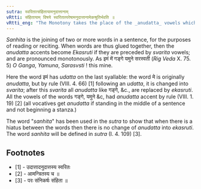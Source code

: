 ```yaml
---
sutra: स्वरितात्संहितायामनुदात्तानाम्
vRtti: संहितायाम् विषये स्वरितात्परेषामनुदात्तानामेकश्रुतिर्भवति ॥
vRtti_eng: "The Monotony takes the place of the _anudatta_ vowels which follow the _svarita_ vowels, in close proximity (_sanhita_)."
---
```

_Sanhita_ is the joining of two or more words in a sentence, for the purposes of reading or reciting. When words are thus glued together, then the _anudatta_ accents become _Ekasruti_ if they are preceded by _svarita_ vowels; and are pronounced monotonously. As इमं मे॑ गङ्गे यमुने सरस्वती (_Rig_ _Veda_ X. 75. 5) _O_ _Ganga_, _Yamuna_, _Sarasvsti_ ! this mine.

Here the word इमं has _udatta_ on the last syallable: the word मे is originally _anudatta_, but by rule (VIII. 4. 66) \[1\] following an _udatta_, it is changed into _svarita_; after this _svarita_ all _anudatta_ like गङ्गे, &c., are replaced by _ekasruti_. All the vowels of the words गङ्गे, यमुने &c, had _anudatta_ accent by rule (VIII. 1. 19) \[2\] (all vocatives get _anudatta_ if standing in the middle of a sentence and not beginning a stanza.)

The word "_sanhita_" has been used in the _sutra_ to show that when there is a hiatus between the words then there is no change of _anudatta_ into _ekasruti_. The word _sanhita_ will be defined in _sutra_ (I. 4. 109) \[3\].

## Footnotes
- [1] - उदात्तादनुदात्तस्य स्वरितः
- [2] - आमन्त्रितस्य च ॥
- [3] - परः संनिकर्षः संहिता ॥
